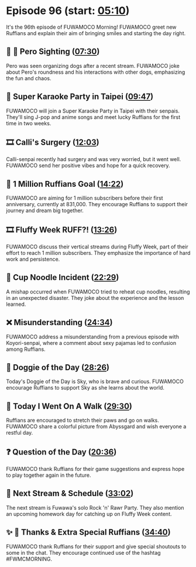 # Episode 96 (start: [05:10](https://youtu.be/b7e9XNZe9c0?t=05m10s))

It's the 96th episode of FUWAMOCO Morning! FUWAMOCO greet new Ruffians and explain their aim of bringing smiles and starting the day right.

## 👀 💜 Pero Sighting ([07:30](https://youtu.be/b7e9XNZe9c0?t=07m30s))

Pero was seen organizing dogs after a recent stream. FUWAMOCO joke about Pero's roundness and his interactions with other dogs, emphasizing the fun and chaos.

## 🎤 Super Karaoke Party in Taipei ([09:47](https://youtu.be/b7e9XNZe9c0?t=09m47s))

FUWAMOCO will join a Super Karaoke Party in Taipei with their senpais. They'll sing J-pop and anime songs and meet lucky Ruffians for the first time in two weeks.

## 🎞️ Calli's Surgery ([12:03](https://youtu.be/b7e9XNZe9c0?t=12m03s))

Calli-senpai recently had surgery and was very worried, but it went well. FUWAMOCO send her positive vibes and hope for a quick recovery.

## 🐾 1 Million Ruffians Goal ([14:22](https://youtu.be/b7e9XNZe9c0?t=14m22s))

FUWAMOCO are aiming for 1 million subscribers before their first anniversary, currently at 831,000. They encourage Ruffians to support their journey and dream big together.

## 🎞️ Fluffy Week RUFF?! ([13:26](https://youtu.be/b7e9XNZe9c0?t=13m26s))

FUWAMOCO discuss their vertical streams during Fluffy Week, part of their effort to reach 1 million subscribers. They emphasize the importance of hard work and persistence.

## 🍜 Cup Noodle Incident ([22:29](https://youtu.be/b7e9XNZe9c0?t=22m29s))

A mishap occurred when FUWAMOCO tried to reheat cup noodles, resulting in an unexpected disaster. They joke about the experience and the lesson learned.

## ❌ Misunderstanding ([24:34](https://youtu.be/b7e9XNZe9c0?t=24m34s))

FUWAMOCO address a misunderstanding from a previous episode with Koyori-senpai, where a comment about sexy pajamas led to confusion among Ruffians.

## 🐶 Doggie of the Day ([28:26](https://youtu.be/b7e9XNZe9c0?t=28m26s))

Today's Doggie of the Day is Sky, who is brave and curious. FUWAMOCO encourage Ruffians to support Sky as she learns about the world.

## 🚶 Today I Went On A Walk ([29:30](https://youtu.be/b7e9XNZe9c0?t=29m30s))

Ruffians are encouraged to stretch their paws and go on walks. FUWAMOCO share a colorful picture from Abyssgard and wish everyone a restful day.

## ❓ Question of the Day ([20:36](https://youtu.be/b7e9XNZe9c0?t=20m36s))

FUWAMOCO thank Ruffians for their game suggestions and express hope to play together again in the future.

## 📅 Next Stream & Schedule ([33:02](https://youtu.be/b7e9XNZe9c0?t=33m02s))

The next stream is Fuwawa's solo Rock 'n' Rawr Party. They also mention an upcoming homework day for catching up on Fluffy Week content.

## ✨ 🐾 Thanks & Extra Special Ruffians ([34:40](https://youtu.be/b7e9XNZe9c0?t=34m40s))

FUWAMOCO thank Ruffians for their support and give special shoutouts to some in the chat. They encourage continued use of the hashtag #FWMCMORNING.
